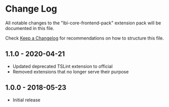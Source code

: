 # Change Log
All notable changes to the "lbi-core-frontend-pack" extension pack will be documented in this file.

Check [Keep a Changelog](http://keepachangelog.com/) for recommendations on how to structure this file.

## 1.1.0 - 2020-04-21
- Updated deprecated TSLint extension to official
- Removed extensions that no longer serve their purpose

## 1.0.0 - 2018-05-23
- Initial release

